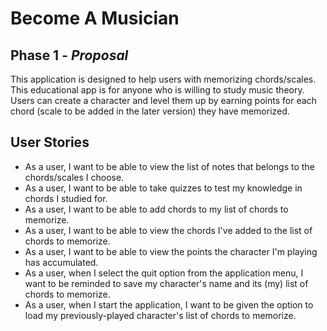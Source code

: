# Become A Musician

## Phase 1 - *Proposal*

This application is designed to help users with memorizing chords/scales. This educational app is
for anyone who is willing to study music theory. Users can create a character and level them up by earning points for
each chord (scale to be added in the later version) they have memorized.


## User Stories

- As a user, I want to be able to view the list of notes that belongs to the chords/scales I choose.
- As a user, I want to be able to take quizzes to test my knowledge in chords I studied for.
- As a user, I want to be able to add chords to my list of chords to memorize.
- As a user, I want to be able to view the chords I've added to the list of chords to memorize.
- As a user, I want to be able to view the points the character I'm playing has accumulated.
- As a user, when I select the quit option from the application menu, I want to be reminded to save my character's name
and its (my) list of chords to memorize.
- As a user, when I start the application, I want to be given the option to load my previously-played character's list
of chords to memorize.
